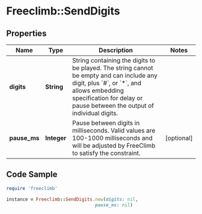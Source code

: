 # Freeclimb::SendDigits

## Properties

Name | Type | Description | Notes
------------ | ------------- | ------------- | -------------
**digits** | **String** | String containing the digits to be played. The string cannot be empty and can include any digit, plus &#x60;#&#x60;, or &#x60;*&#x60;, and allows embedding specification for delay or pause between the output of individual digits. | 
**pause_ms** | **Integer** | Pause between digits in milliseconds. Valid values are 100-1000 milliseconds and will be adjusted by FreeClimb to satisfy the constraint. | [optional] 

## Code Sample

```ruby
require 'freeclimb'

instance = Freeclimb::SendDigits.new(digits: nil,
                                 pause_ms: nil)
```


